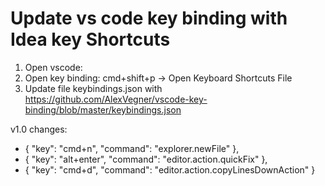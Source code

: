 # Update vs code key binding with Idea key Shortcuts
1. Open vscode: 
2. Open key binding: cmd+shift+p -> Open Keyboard Shortcuts File
3. Update file keybindings.json with https://github.com/AlexVegner/vscode-key-binding/blob/master/keybindings.json

v1.0 changes: 
- { "key": "cmd+n", "command": "explorer.newFile" },
- { "key": "alt+enter", "command": "editor.action.quickFix" },
- { "key": "cmd+d", "command": "editor.action.copyLinesDownAction" }
